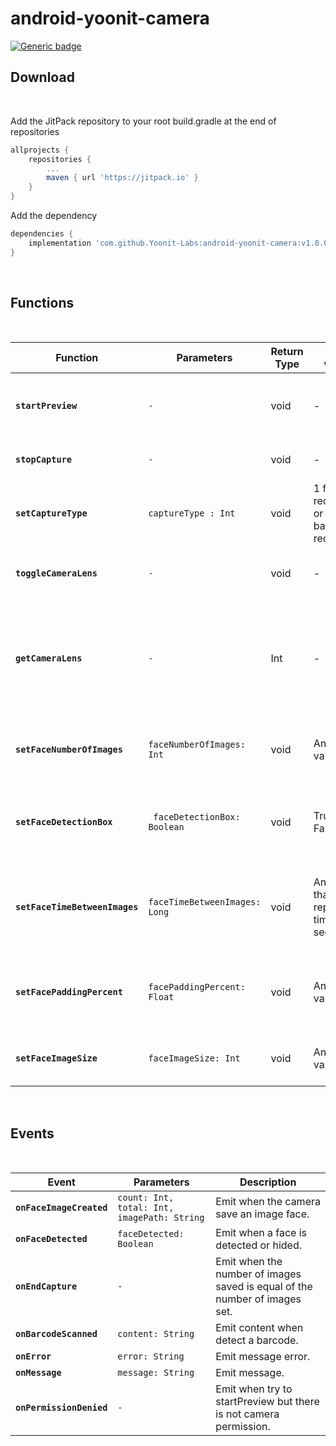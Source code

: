# android-yoonit-camera
[![Generic badge](https://img.shields.io/badge/version-v1.0.0-<COLOR>.svg)](https://shields.io/)  

## Download

<br/>

Add the JitPack repository to your root build.gradle at the end of repositories
```groovy
allprojects {
	repositories {
		...
		maven { url 'https://jitpack.io' }
	}	
}
```
Add the dependency
```groovy
dependencies {
    implementation 'com.github.Yoonit-Labs:android-yoonit-camera:v1.0.0-alpha1'
}
```

<br/>

## Functions  

<br/>

| Function | Parameters | Return Type | Valid values | Description |  
|-----------|------|------------------------|--------------|-------------|
| **`startPreview`** | ```-``` | void | - | Start camera preview if has permission. 
| **`stopCapture`** | ```-``` | void | - | Stop the face image capture.
| **`setCaptureType`** | ```captureType : Int``` | void | 1 for face recognition or 2 for barcode recognition | Set capture type of face or barcode.
| **`toggleCameraLens`** | ```-``` | void | - | Set camera lens facing front or back.
| **`getCameraLens`** | ```-``` | Int | - | Return Integer that represents lens face state (0 for Front Camera, 1 for Back Camera).
| **`setFaceNumberOfImages`** | ```faceNumberOfImages: Int``` | void | Any Int value | Set number of images to save when face detected. 
| **`setFaceDetectionBox`** |``` faceDetectionBox: Boolean``` | void | True or False | Set to show face detection box when face detected. 
| **`setFaceTimeBetweenImages`** | ```faceTimeBetweenImages: Long``` | void | Any long that represent time in milli seconds | Set saving face images time interval in milli seconds.
| **`setFacePaddingPercent`** | ```facePaddingPercent: Float``` | void | Any Float value | Set face image and bounding box padding in percent.
| **`setFaceImageSize `** | ```faceImageSize: Int``` | void | Any Int value | Set face image size to be saved.  

<br/>

## Events  

<br/>

| Event | Parameters | Description |  
|-----------|------|-------------|
| **`onFaceImageCreated`** | ```count: Int, total: Int, imagePath: String``` | Emit when the camera save an image face.
| **`onFaceDetected`** | ```faceDetected: Boolean``` | Emit when a face is detected or hided.
| **`onEndCapture`** | ```-``` | Emit when the number of images saved is equal of the number of images set. 
| **`onBarcodeScanned`** | ```content: String``` | Emit content when detect a barcode. 
| **`onError`** |```error: String``` | Emit message error.
| **`onMessage`** | ```message: String``` | Emit message. 
| **`onPermissionDenied`** | ```-``` | Emit when try to startPreview but there is not camera permission.
